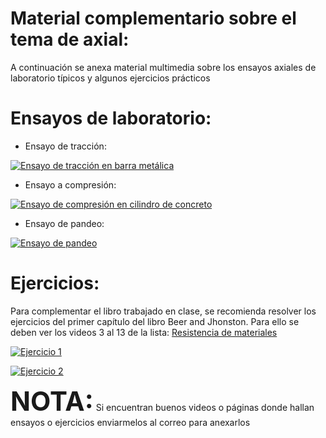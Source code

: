 # Material complementario sobre el tema de axial:

A continuación se anexa material multimedia sobre los ensayos axiales de laboratorio típicos y algunos ejercicios prácticos

# Ensayos de laboratorio:

- Ensayo de tracción:

[![Ensayo de tracción en barra metálica ](http://img.youtube.com/vi/D8U4G5kcpcM/0.jpg)](http://www.youtube.com/watch?v=D8U4G5kcpcM)

- Ensayo a compresión:

[![Ensayo de compresión en cilindro de concreto](http://img.youtube.com/vi/1u9x54SGY2U/0.jpg)](http://www.youtube.com/watch?v=1u9x54SGY2U)

- Ensayo de pandeo: 

[![Ensayo de pandeo](http://img.youtube.com/vi/N56Jdy-SH4c/0.jpg)](http://www.youtube.com/watch?v=N56Jdy-SH4c)

# Ejercicios:
 Para complementar el libro trabajado en clase, se recomienda resolver los ejercicios del primer capítulo del libro Beer and Jhonston. Para ello se deben ver los videos 3 al 13 de la lista:  [Resistencia de materiales](https://www.youtube.com/playlist?list=PLCvMDALcfEMG3y3wCOytL1asaFTO73CN8)

[![Ejercicio 1](http://img.youtube.com/vi/hj9q3Y10U54&list=PLCvMDALcfEMG3y3wCOytL1asaFTO73CN8&index=5&t=0s/0.jpg)](http://www.youtube.com/watch?v=hj9q3Y10U54&list=PLCvMDALcfEMG3y3wCOytL1asaFTO73CN8&index=5&t=0s)

[![Ejercicio 2](http://img.youtube.com/vi/istNkAW2ICY&list=PLCvMDALcfEMG3y3wCOytL1asaFTO73CN8&index=7/0.jpg)](http://www.youtube.com/watch?v=istNkAW2ICY&list=PLCvMDALcfEMG3y3wCOytL1asaFTO73CN8&index=7)

**<span style="font-size: 300%">NOTA:</span>**
  Si encuentran buenos videos o páginas  donde hallan ensayos o ejercicios enviarmelos al correo para anexarlos 